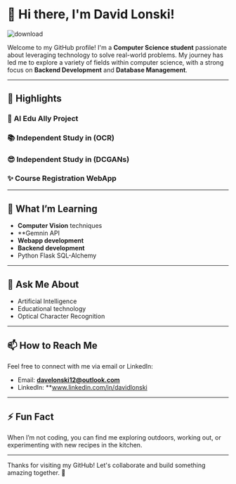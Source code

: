 # 👋 Hi there, I'm David Lonski!  

![download](https://github.com/user-attachments/assets/9739ad48-f966-42ac-8400-5d758e03c52b)


Welcome to my GitHub profile! I'm a **Computer Science student** passionate about leveraging technology to solve real-world problems. My journey has led me to explore a variety of fields within computer science, with a strong focus on **Backend Development** and **Database Management**.

---

## 🌟 Highlights  

### 🔭 **AI Edu Ally Project**  

### 📚 **Independent Study in (OCR)**  

### 😎 **Independent Study in (DCGANs)**
 
### ✨ **Course Registration WebApp**

---

## 🌱 What I’m Learning  
- **Computer Vision** techniques
- **Gemnin API
- **Webapp development**
- **Backend development**
- Python Flask SQL-Alchemy
  
---

## 💬 Ask Me About  
- Artificial Intelligence
- Educational technology
- Optical Character Recognition

---

## 📫 How to Reach Me  
Feel free to connect with me via email or LinkedIn:  
- Email: **davelonski12@outlook.com**  
- LinkedIn: **www.linkedin.com/in/davidlonski

---

## ⚡ Fun Fact  
When I’m not coding, you can find me exploring outdoors, working out, or experimenting with new recipes in the kitchen.

---

Thanks for visiting my GitHub! Let's collaborate and build something amazing together. 🚀
